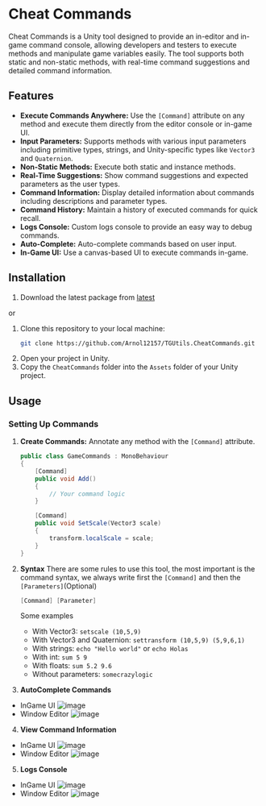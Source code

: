 # Cheat Commands

Cheat Commands is a Unity tool designed to provide an in-editor and in-game command console, allowing developers and testers to execute methods and manipulate game variables easily. The tool supports both static and non-static methods, with real-time command suggestions and detailed command information.

## Features

- **Execute Commands Anywhere:** Use the `[Command]` attribute on any method and execute them directly from the editor console or in-game UI.
- **Input Parameters:** Supports methods with various input parameters including primitive types, strings, and Unity-specific types like `Vector3` and `Quaternion`.
- **Non-Static Methods:** Execute both static and instance methods.
- **Real-Time Suggestions:** Show command suggestions and expected parameters as the user types.
- **Command Information:** Display detailed information about commands including descriptions and parameter types.
- **Command History:** Maintain a history of executed commands for quick recall.
- **Logs Console:** Custom logs console to provide an easy way to debug commands.
- **Auto-Complete:** Auto-complete commands based on user input.
- **In-Game UI:** Use a canvas-based UI to execute commands in-game.

## Installation
1. Download the latest package from [latest](https://github.com/Arnol12157/TGUtils.CheatCommands/releases/tag/Latest)

or
1. Clone this repository to your local machine:
    ```bash
    git clone https://github.com/Arnol12157/TGUtils.CheatCommands.git
    ```
2. Open your project in Unity.
3. Copy the `CheatCommands` folder into the `Assets` folder of your Unity project.

## Usage

### Setting Up Commands

1. **Create Commands:**
   Annotate any method with the `[Command]` attribute.
   ```csharp
   public class GameCommands : MonoBehaviour
   {
       [Command]
       public void Add()
       {
           // Your command logic
       }

       [Command]
       public void SetScale(Vector3 scale)
       {
           transform.localScale = scale;
       }
   }
   ```

2. **Syntax**
   There are some rules to use this tool, the most important is the command syntax, we always write first the `[Command]` and then the `[Parameters]`(Optional)
    ```csharp
   [Command] [Parameter]
   ```
   Some examples
   - With Vector3: `setscale (10,5,9)`
   - With Vector3 and Quaternion: `settransform (10,5,9) (5,9,6,1)`
   - With strings: `echo "Hello world"` or `echo Holas`
   - With int: `sum 5 9`
   - With floats: `sum 5.2 9.6`
   - Without parameters: `somecrazylogic`

3. **AutoComplete Commands**
- InGame UI
  ![image](https://github.com/Arnol12157/TGUtils.CheatCommands/assets/13397644/631d6cac-b3d2-4c56-8cfa-ba71bc5adbab)
- Window Editor
  ![image](https://github.com/Arnol12157/TGUtils.CheatCommands/assets/13397644/2df30927-862f-43c6-86c4-8b2babc2735a)

4. **View Command Information**
- InGame UI
  ![image](https://github.com/Arnol12157/TGUtils.CheatCommands/assets/13397644/ca288f47-a48a-42d0-b835-17824348649f)
- Window Editor
  ![image](https://github.com/Arnol12157/TGUtils.CheatCommands/assets/13397644/9332b38a-f226-4328-ae5c-d4fe40216d3e)

5. **Logs Console**
- InGame UI
  ![image](https://github.com/Arnol12157/TGUtils.CheatCommands/assets/13397644/bfebd1a9-dcc0-48d8-bdb0-156f063ce4ac)
- Window Editor
  ![image](https://github.com/Arnol12157/TGUtils.CheatCommands/assets/13397644/76152fa2-34e3-492a-b262-d82b508c7eb9)


